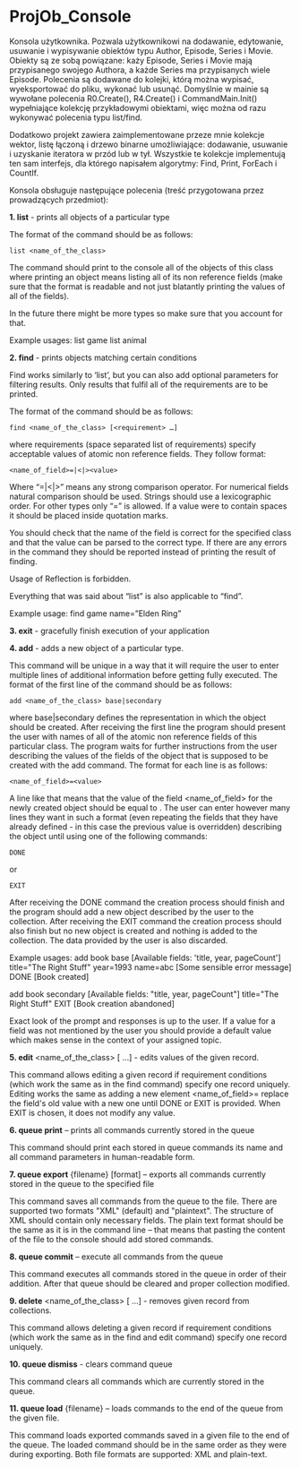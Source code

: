 # ProjOb_Console

Konsola użytkownika. Pozwala użytkownikowi na dodawanie, edytowanie, usuwanie i wypisywanie obiektów typu Author, Episode, Series i Movie. 
Obiekty są ze sobą powiązane: każy Episode, Series i Movie mają przypisanego swojego Authora, a każde Series ma przypisanych wiele Episode.
Polecenia są dodawane do kolejki, którą można wypisać, wyeksportować do pliku, wykonać lub usunąć.
Domyślnie w mainie są wywołane polecenia R0.Create(), R4.Create() i CommandMain.Init() wypełniające kolekcję przykładowymi obiektami, więc można od razu wykonywać polecenia typu list/find.

Dodatkowo projekt zawiera zaimplementowane przeze mnie kolekcje wektor, listę łączoną i drzewo binarne umożliwiające: 
dodawanie, usuwanie i uzyskanie iteratora w przód lub w tył. 
Wszystkie te kolekcje implementują ten sam interfejs, dla którego napisałem algorytmy: Find, Print, ForEach i CountIf.

Konsola obsługuje następujące polecenia (treść przygotowana przez prowadzących przedmiot):

**1. list** - prints all objects of a particular type

The format of the command should be as follows:

    list <name_of_the_class>

The command should print to the console all of the objects of this class where printing an object
means listing all of its non reference fields (make sure that the format is readable and not just
blatantly printing the values of all of the fields).

In the future there might be more types so make sure that you account for that.

Example usages:
    list game
    list animal

**2. find** - prints objects matching certain conditions

Find works similarly to ‘list’, but you can also add optional parameters for filtering results. Only
results that fulfil all of the requirements are to be printed.

The format of the command should be as follows:

    find <name_of_the_class> [<requirement> …]

where requirements (space separated list of requirements) specify acceptable values of atomic non
reference fields. They follow format:

    <name_of_field>=|<|><value>

Where “=|<|>” means any strong comparison operator. For numerical fields natural comparison should
be used. Strings should use a lexicographic order. For other types only “=” is allowed. If a value
were to contain spaces it should be placed inside quotation marks.

You should check that the name of the field is correct for the specified class and that the value
can be parsed to the correct type. If there are any errors in the command they should be reported
instead of printing the result of finding.

Usage of Reflection is forbidden.

Everything that was said about “list” is also applicable to “find”.

Example usage:
    find game name=”Elden Ring”

**3. exit** - gracefully finish execution of your application

**4. add** - adds a new object of a particular type.

This command will be unique in a way that it will require the user to enter multiple lines of
additional information before getting fully executed. The format of the first line of the command
should be as follows:

    add <name_of_the_class> base|secondary

where base|secondary defines the representation in which the object should be created. After
receiving the first line the program should present the user with names of all of the atomic non
reference fields of this particular class. The program waits for further instructions from the user
describing the values of the fields of the object that is supposed to be created with the add
command. The format for each line is as follows:

	<name_of_field>=<value>

A line like that means that the value of the field <name_of_field> for the newly created object
should be equal to <value>. The user can enter however many lines they want in such a format (even
repeating the fields that they have already defined - in this case the previous value is overridden)
describing the object until using one of the following commands:

	DONE

or

	EXIT

After receiving the DONE command the creation process should finish and the program should add a new
object described by the user to the collection. After receiving the EXIT command the creation
process should also finish but no new object is created and nothing is added to the collection. The
data provided by the user is also discarded.

Example usages:
    add book base
    [Available fields: 'title, year, pageCount']
    title="The Right Stuff"
    year=1993
    name=abc
    [Some sensible error message]
    DONE
    [Book created]

add book secondary
    [Available fields: "title, year, pageCount"]
    title="The Right Stuff"
    EXIT
    [Book creation abandoned]

Exact look of the prompt and responses is up to the user. If a value for a field was not mentioned
by the user you should provide a default value which makes sense in the context of your assigned
topic.

**5.	edit** <name_of_the_class> [<requirement> …] - edits values of the given record.

This command allows editing a given record if requirement conditions (which work the
same as in the find command) specify one record uniquely. Editing works the same as
adding a new element
	<name_of_field>=<value>
replace the field's old value with a new one until DONE or EXIT is provided. When 
EXIT is chosen, it does not modify any value.

**6.	queue print** – prints all commands currently stored in the queue

This command should print each stored in queue commands its name and all command
parameters in human-readable form.

**7.	queue export** {filename} [format] – exports all commands currently stored in 
the queue to the specified file

This command saves all commands from the queue to the file. There are supported 
two formats "XML" (default) and "plaintext". The structure of XML should contain 
only necessary fields. The plain text format should be the same as it is in the
command line – that means that pasting the content of the file to the console 
should add stored commands.

**8.	queue commit** – execute all commands from the queue

This command executes all commands stored in the queue in order of their 
addition. After that queue should be cleared and proper collection modified.

**9. delete** <name_of_the_class> [<requirement> …] - removes given record from collections.

This command allows deleting a given record if requirement conditions (which work the
same as in the find and edit command) specify one record uniquely.

**10. queue dismiss** - clears command queue

This command clears all commands which are currently stored in the queue.

**11. queue load** {filename} – loads commands to the end of the queue from the given file.

This command loads exported commands saved in a given file to the end of the queue.
The loaded command should be in the same order as they were during exporting.
Both file formats are supported: XML and plain-text.
